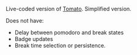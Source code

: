 Live-coded version of [Tomato](https://github.com/gt-webdev/tomato). Simplified version.

Does not have:

- Delay between pomodoro and break states
- Badge updates
- Break time selection or persistence.